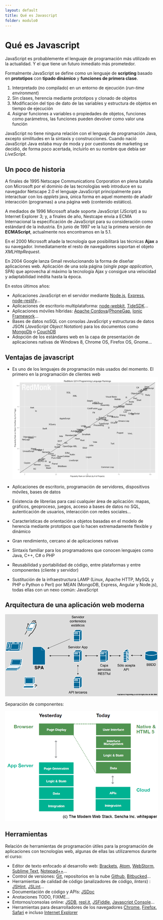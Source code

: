 ```yaml
---
layout: default
title: Qué es Javascript
folder: modulo0
---
```


# Qué es Javascript
JavaScript es probablemente el lenguaje de programación más utilizado en la actualidad. Y el que tiene un futuro inmediato más prometedor.

Formalmente JavaScript se define como un lenguaje de **scripting** basado en **prototipos** con **tipado dinámico** y **funciones de primera clase**.  
  1. Interpretado (no compilado) en un entorno de ejecución (_run-time environment_)  
  2. Sin clases, herencia mediante prototipos y clonado de objetos  
  3. Modificación del tipo de dato de las variables y estructura de objetos en tiempo de ejecución  
  4. Asignar funciones a variables o propiedades de objetos, funciones como parámetros, las funciones pueden devolver como valor una función

JavaScript no tiene ninguna relación con el lenguaje de programación Java, excepto similitudes en la sintaxis y construcciones. Cuando nació JavaScript Java estaba muy de moda y por cuestiones de marketing se decidió, de forma poco acertada, incluirlo en su nombre que debía ser _LiveScript_.

## Un poco de historia
A finales de 1995 Netscape Communications Corporation en plena batalla con Microsoft por el dominio de las tecnologías web introduce en su navegador Netscape 2.0 el lenguaje JavaScript principalmente para interactuar con los _applets_ java, única forma en aquel momento de añadir interacción (programas) a una página web (contenido estático).

A mediados de 1996 Microsoft añade soporte JavaScript (JScript) a su Internet Explorer 3; y, a finales de año, Nestcape envia a ECMA Internacional la especificación de JavaScript para su consideración como estándard de la industria. En junio de 1997 ve la luz la primera versión de **ECMAScript**, actualmente nos encontramos en la 5.1.

En el 2000 Microsoft añade la tecnología que posibilitará las técnicas **Ajax** a su navegador. Inmediatamente el resto de navegadores soportan el objeto _XMLHttpRequest_. 

En 2004 Google lanza Gmail revolucionando la forma de diseñar aplicaciones web. Aplicación de una sola página (_single page application_, SPA) que aprovecha al máximo la tecnología Ajax y consigue una velocidad y adaptabilidad inédita hasta la época.

En estos últimos años:  

  + Aplicaciones JavaScript en el servidor mediante <a href="http://nodejs.org" target="_blank">Node.js</a>, <a href="http://expressjs.com" target="_blank">Express</a>, <a href="http://mcavage.me/node-restify" target="_blank">node-restify</a>...  
  + Aplicaciones de escritorio multiplataforma: <a href="http://github.com/rogerwang/node-webkit" target="_blank">node-webkit</a>, <a href="http://www.tidesdk.org" target="_blank">TideSDK</a>...  
  + Aplicaciones móviles híbridas: <a href="http://cordova.apache.org" target="_blank">Apache Cordova</a>/<a href="http://phonegap.com" target="_blank">PhoneGap</a>, <a href="http://ionicframework.com" target="_blank">Ionic Framework</a>...  
  + Bases de datos noSQL con consolas JavaScript y estructuras de datos JSON (_JavaScript Object Notation_) para los documentos como <a href="http://www.mongodb.org" target="_blank">MongoDb</a> o <a href="http://couchdb.apache.org" target="_blank">CouchDB</a>  
  + Adopción de los estándares web en la capa de presentación de aplicaciones nativas de Windows 8, Chrome OS, Firefox OS, Gnome...


## Ventajas de javascript
  + Es uno de los lenguajes de programación más usados del momento. El primero en la programación de clientes web  
  ![Uso lenguajes programación](./images/lang-rank-614-wm1.png)
  
  + Aplicaciones de escritorio, programación de servidores, dispositivos móviles, bases de datos
  
  + Existencia de librerías para casi cualquier área de aplicación: mapas, gráficos, geoproceso, juegos, acceso a bases de datos no SQL, autenticación de usuarios, interacción con redes sociales...
  
  + Características de orientación a objetos basadas en el modelo de herencia mediante prototipos que lo hacen extremadamente flexible y dinámico
  
  + Gran rendimiento, cercano al de aplicaciones nativas
  
  + Sintaxis familiar para los programadores que conocen lenguajes como Java, C++, C# o PHP
  
  + Reusabilidad y portabilidad de código, entre plataformas y entre componentes (cliente y servidor)
  
  + Sustitución de la infraestructura LAMP (Linux, Apache HTTP, MySQL y PHP o Python o Perl) por MEAN (MongoDB, Express, Angular y Node.js), todas ellas con un nexo común: JavaScript
  

## Arquitectura de una aplicación web moderna

![App web moderna](./images/modern_js_app.png)

Separación de componentes: 

![web stack](./images/web_stack.png)

## Herramientas
Relación de herramientas de programación útiles para la programación de aplicaciones con tecnologías web, algunas de ellas las utilizaremos durante el curso:

  + Editor de texto enfocado al desarrollo web: <a href="http://brackets.io" target="_blank">Brackets</a>, <a href="http://atom.io" target="_blank">Atom</a>, <a href="http://www.jetbrains.com/webstorm" target="_blank">WebStorm</a>, <a href="http://www.sublimetext.com" target="_blank">Sublime Text</a>, <a href="http://notepad-plus-plus.org" target="_blank">Notepad++</a>...  
  + Control de versiones: <a href="http://git-scm.com" target="_blank">Git</a>, repositorios en la nube <a href="http://github.com" target="_blank">Github</a>, <a href="http://bitbucket.org" target="_blank">Bitbucked</a>...  
  + Herramientas de calidad de código (analizadores de código, _linters_) : <a href="http://www.jshint.com" target="_blank">JSHint</a>, <a href="http://www.jslint.com" target="_blank">JSLint</a>...  
  + Documentación de código y APIs: <a href="http://usejsdoc.org" target="_blank">JSDoc</a>  
  + Anotaciones TODO, FIXME...  
  + Entornos/consolas online: <a href="http://www.jsdb.org/" target="_blank">JSDB</a>, <a href="http://repl.it" target="_blank">repl.it</a>, <a href="http://jsfiddle.net" target="_blank">JSFiddle</a>, <a href="http://jsconsole.com" target="_blank">Javascript Console</a>...  
  + Herramientas para desarrolladores de los navegadores <a href="http://developer.chrome.com/devtools/index" target="_blank">Chrome</a>, <a href="http://developer.mozilla.org/en-US/docs/Tools" target="_blank">Firefox</a>, <a href="http://developer.apple.com/safari/tools" target="_blank">Safari</a> e incluso <a href="http://msdn.microsoft.com/es-es/library/ie/bg182326.aspx" target="_blank">Internet Explorer</a>  
  

